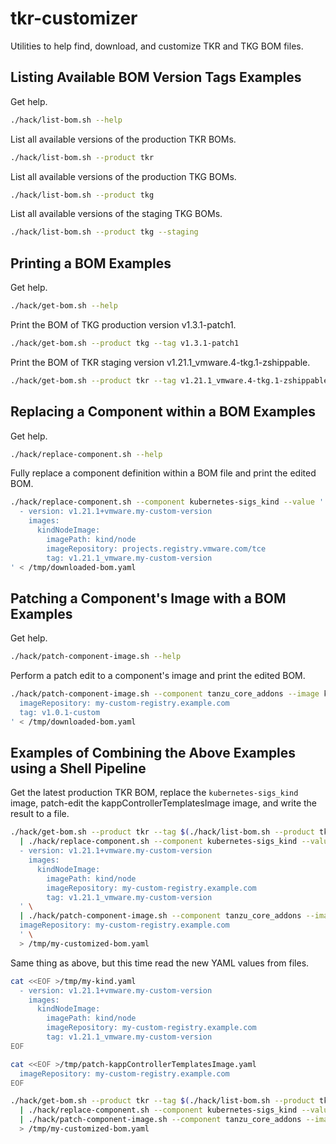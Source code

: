 # tkr-customizer

Utilities to help find, download, and customize TKR and TKG BOM files.

## Listing Available BOM Version Tags Examples

Get help.

```bash
./hack/list-bom.sh --help
```

List all available versions of the production TKR BOMs.

```bash
./hack/list-bom.sh --product tkr
```

List all available versions of the production TKG BOMs.

```bash
./hack/list-bom.sh --product tkg
```

List all available versions of the staging TKG BOMs.

```bash
./hack/list-bom.sh --product tkg --staging
```

## Printing a BOM Examples

Get help.

```bash
./hack/get-bom.sh --help
```

Print the BOM of TKG production version v1.3.1-patch1.

```bash
./hack/get-bom.sh --product tkg --tag v1.3.1-patch1
```

Print the BOM of TKR staging version v1.21.1_vmware.4-tkg.1-zshippable.

```bash
./hack/get-bom.sh --product tkr --tag v1.21.1_vmware.4-tkg.1-zshippable --staging
```

## Replacing a Component within a BOM Examples

Get help.

```bash
./hack/replace-component.sh --help
```

Fully replace a component definition within a BOM file and print the edited BOM.

```bash
./hack/replace-component.sh --component kubernetes-sigs_kind --value '
  - version: v1.21.1+vmware.my-custom-version
    images:
      kindNodeImage:
        imagePath: kind/node
        imageRepository: projects.registry.vmware.com/tce
        tag: v1.21.1_vmware.my-custom-version
' < /tmp/downloaded-bom.yaml
```

## Patching a Component's Image with a BOM Examples

Get help.

```bash
./hack/patch-component-image.sh --help
```

Perform a patch edit to a component's image and print the edited BOM.

```bash
./hack/patch-component-image.sh --component tanzu_core_addons --image kappControllerTemplatesImage --value '
  imageRepository: my-custom-registry.example.com
  tag: v1.0.1-custom
' < /tmp/downloaded-bom.yaml
```

## Examples of Combining the Above Examples using a Shell Pipeline

Get the latest production TKR BOM, replace the `kubernetes-sigs_kind` image,
patch-edit the kappControllerTemplatesImage image, and write the result to a file.

```bash
./hack/get-bom.sh --product tkr --tag $(./hack/list-bom.sh --product tkr | tail -1) \
  | ./hack/replace-component.sh --component kubernetes-sigs_kind --value '
  - version: v1.21.1+vmware.my-custom-version
    images:
      kindNodeImage:
        imagePath: kind/node
        imageRepository: my-custom-registry.example.com
        tag: v1.21.1_vmware.my-custom-version
  ' \
  | ./hack/patch-component-image.sh --component tanzu_core_addons --image kappControllerTemplatesImage --value '
  imageRepository: my-custom-registry.example.com
  ' \
  > /tmp/my-customized-bom.yaml
```

Same thing as above, but this time read the new YAML values from files.

```bash
cat <<EOF >/tmp/my-kind.yaml
  - version: v1.21.1+vmware.my-custom-version
    images:
      kindNodeImage:
        imagePath: kind/node
        imageRepository: my-custom-registry.example.com
        tag: v1.21.1_vmware.my-custom-version
EOF

cat <<EOF >/tmp/patch-kappControllerTemplatesImage.yaml
  imageRepository: my-custom-registry.example.com
EOF

./hack/get-bom.sh --product tkr --tag $(./hack/list-bom.sh --product tkr | tail -1) \
  | ./hack/replace-component.sh --component kubernetes-sigs_kind --value-file /tmp/my-kind.yaml \
  | ./hack/patch-component-image.sh --component tanzu_core_addons --image kappControllerTemplatesImage --value-file /tmp/patch-kappControllerTemplatesImage.yaml \
  > /tmp/my-customized-bom.yaml
```

